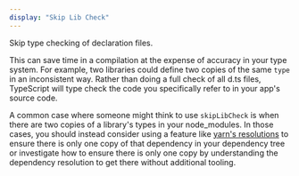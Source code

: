 ```yaml
---
display: "Skip Lib Check"
---
```


Skip type checking of declaration files.

This can save time in a compilation at the expense of accuracy in your type system. For example, two libraries could
define two copies of the same `type` in an inconsistent way. Rather than doing a full check of all d.ts files, TypeScript 
will type check the code you specifically refer to in your app's source code. 

A common case where someone might think to use `skipLibCheck` is when there are two copies of a library's types in
your node_modules. In those cases, you should instead consider using a feature like [yarn's resolutions](https://yarnpkg.com/lang/en/docs/selective-version-resolutions/) 
to ensure there is only one copy of that dependency in your dependency tree or investigate how to ensure there is
only one copy by understanding the dependency resolution to get there without additional tooling.
